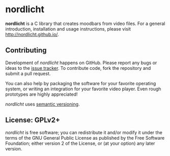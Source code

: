 # nordlicht

**nordlicht** is a C library that creates moodbars from video files. For a general introduction, installation and usage instructions, please visit <http://nordlicht.github.io/>.

## Contributing

Development of *nordlicht* happens on GitHub. Please report any bugs or ideas to the [issue tracker](https://github.com/blinry/nordlicht/issues). To contribute code, fork the repository and submit a pull request.

You can also help by packaging the software for your favorite operating system, or writing an integration for your favorite video player. Even rough prototypes are highly appreciated!

*nordlicht* uses [semantic versioning](http://semver.org/).

## License: GPLv2+

*nordlicht* is free software; you can redistribute it and/or modify it under the terms of the GNU General Public License as published by the Free Software Foundation; either version 2 of the License, or (at your option) any later version.
